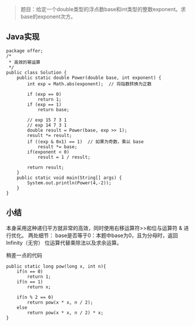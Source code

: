 > 题目：给定一个double类型的浮点数base和int类型的整数exponent。求base的exponent次方。

## Java实现
```
package offer;
/*
 * 高效的幂运算
 */
public class Solution {
	public static double Power(double base, int exponent) {
		int exp = Math.abs(exponent);  // 将指数转换为正数
		
		if (exp == 0)
			return 1;
		if (exp == 1)
			return base;

		// exp 15 7 3 1 
		// exp 14 7 3 1 
		double result = Power(base, exp >> 1);  
		result *= result;
		if ((exp & 0x1) == 1)  // 如果为奇数，乘以 base
			result *= base;
		if(exponent < 0)
			result = 1 / result;

		return result;
	}
	public static void main(String[] args) {
		System.out.println(Power(4,-2));
	}
}
```
## 小结
本身采用这种递归平方就非常的高效，同时使用右移运算符>>和位与运算符 & 进行优化。
两处细节：
base是否等于0：本题中base为0，且为分母时，返回Infinity（无穷）
位运算代替乘除法以及求余运算。

稍差一点的代码

```
public static long pow(long x, int n){
	if(n == 0)
		return 1;
	if(n == 1)
		return x;
	
	if(n % 2 == 0)
		return pow(x * x, n / 2);
	else
		return pow(x * x, n / 2) * x;
}
```